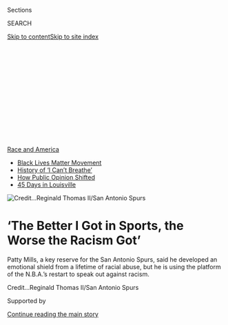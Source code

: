 <div id="app">

<div>

<div>

<div>

<div class="NYTAppHideMasthead css-ikk3s8 e1suatyy0">

<div class="section css-133zg39 e1suatyy2">

<div class="css-eph4ug er09x8g0">

<div class="css-6n7j50">

</div>

<span class="css-1dv1kvn">Sections</span>

<div class="css-10488qs">

<span class="css-1dv1kvn">SEARCH</span>

</div>

[Skip to content](#site-content)[Skip to site
index](#site-index)

</div>

<div class="css-10698na e1huz5gh0">

</div>

</div>

</div>

</div>

<div data-aria-hidden="false">

<div id="site-content" data-role="main">

<div>

<div class="css-1aor85t" style="opacity:0.000000001;z-index:-1;visibility:hidden">

<div class="css-1hqnpie">

<div class="css-epjblv">

<span class="css-17xtcya">[Pro
Basketball](/section/sports/basketball)</span><span class="css-x15j1o">|</span><span class="css-fwqvlz">‘The
Better I Got in Sports, the Worse the Racism
Got’</span>

</div>

<div class="css-k008qs">

<div class="css-1iwv8en">

<span class="css-18z7m18"></span>

<div>

</div>

</div>

<span class="css-1n6z4y">https://nyti.ms/33f1NcE</span>

<div class="css-1705lsu">

<div class="css-4xjgmj">

<div class="css-4skfbu" data-role="toolbar" data-aria-label="Social Media Share buttons, Save button, and Comments Panel with current comment count" data-testid="share-tools">

  - 
  - 
  - 
  - 
    
    <div class="css-6n7j50">
    
    </div>

  - 

</div>

</div>

</div>

</div>

</div>

</div>

<div id="NYT_TOP_BANNER_REGION" class="css-11qgg8s">

<div>

<div id="styln-prism-menu-1590763508878" class="section interactive-content interactive-size-medium css-1du2ztb">

<div class="css-17ih8de interactive-body">

<div id="scroll-container" class="css-1gj85ro">

[<span class="styln-title-wrap"><span class="css-1pje3qr">Race
and</span><span class="css-1pje3qr">
America</span></span>](https://www.nytimes.com/news-event/george-floyd-protests-minneapolis-new-york-los-angeles?action=click&pgtype=Article&state=default&region=TOP_BANNER&context=storylines_menu)

  - [Black Lives Matter
    Movement](https://www.nytimes.com/interactive/2020/07/03/us/george-floyd-protests-crowd-size.html?action=click&pgtype=Article&state=default&region=TOP_BANNER&context=storylines_menu)
  - [History of ‘I Can’t
    Breathe’](https://www.nytimes.com/interactive/2020/06/28/us/i-cant-breathe-police-arrest.html?action=click&pgtype=Article&state=default&region=TOP_BANNER&context=storylines_menu)
  - [How Public Opinion
    Shifted](https://www.nytimes.com/interactive/2020/06/10/upshot/black-lives-matter-attitudes.html?action=click&pgtype=Article&state=default&region=TOP_BANNER&context=storylines_menu)
  - [45 Days in
    Louisville](https://www.nytimes.com/interactive/2020/07/16/us/black-lives-matter-protests-louisville-breonna-taylor.html?action=click&pgtype=Article&state=default&region=TOP_BANNER&context=storylines_menu)

</div>

</div>

</div>

</div>

</div>

<div id="fullBleedHeaderContent">

<div class="css-9fsmc8">

![<span class="css-cnj6d5 e1z0qqy90" itemprop="copyrightHolder"><span class="css-1ly73wi e1tej78p0">Credit...</span><span><span>Reginald
Thomas II/San Antonio
Spurs</span></span></span>](https://static01.nyt.com/images/2020/08/02/sports/00nba-pattymills-1/merlin_174856419_0f49b851-2eee-49b0-a7c0-ea3c416a8179-articleLarge.jpg?quality=75&auto=webp&disable=upscale)

</div>

<div class="css-1pumfk">

<div class="css-ls6wgr ehdk2mb0">

# ‘The Better I Got in Sports, the Worse the Racism Got’

</div>

Patty Mills, a key reserve for the San Antonio Spurs, said he developed
an emotional shield from a lifetime of racial abuse, but he is using the
platform of the N.B.A.’s restart to speak out against
racism.

</div>

<div class="css-nwzfg5 e1gnum310">

<span class="css-1f9pvn2 basketball"></span><span class="css-cnj6d5 e1z0qqy90" itemprop="copyrightHolder"><span class="css-1ly73wi e1tej78p0">Credit...</span><span><span>Reginald
Thomas II/San Antonio Spurs</span></span></span>

</div>

<div id="sponsor-wrapper" class="css-1hyfx7x">

<div id="sponsor-slug" class="css-19vbshk">

Supported by

</div>

[Continue reading the main
story](#after-sponsor)

<div id="sponsor" class="ad sponsor-wrapper" style="text-align:center;height:100%;display:block">

</div>

<div id="after-sponsor">

</div>

</div>

<div class="css-1wx1auc e1gnum311">

<div class="css-18e8msd">

<div class="css-vp77d3 epjyd6m0">

<div class="css-hus3qt ey68jwv0" data-aria-hidden="true">

[![Marc
Stein](https://static01.nyt.com/images/2018/06/14/multimedia/author-marc-stein/author-marc-stein-thumbLarge.png
"Marc Stein")](https://www.nytimes.com/by/marc-stein)

</div>

<div class="css-1baulvz">

By [<span class="css-1baulvz last-byline" itemprop="name">Marc
Stein</span>](https://www.nytimes.com/by/marc-stein)

</div>

</div>

  - 
    
    <div class="css-ld3wwf e16638kd2">
    
    July 31,
    2020
    
    </div>

  - 
    
    <div class="css-4xjgmj">
    
    <div class="css-d8bdto" data-role="toolbar" data-aria-label="Social Media Share buttons, Save button, and Comments Panel with current comment count" data-testid="share-tools">
    
      - 
      - 
      - 
      - 
        
        <div class="css-6n7j50">
        
        </div>
    
      - 
    
    </div>
    
    </div>

</div>

</div>

</div>

<div class="section meteredContent css-1r7ky0e" name="articleBody" itemprop="articleBody">

<div class="css-1fanzo5 StoryBodyCompanionColumn">

<div class="css-53u6y8">

LAKE BUENA VISTA, Fla. — There were a few must-pack accessories for
Patty Mills of the San Antonio Spurs for his stay at Walt Disney World.
Mills brought a stack of books on Black history in the United States and
his native Australia. He made sure to carefully transport his favorite
flat-brimmed hat, which bears two flags representing Australia’s
Indigenous populations.

Mills also arrived for the restart of the N.B.A. season with what he
referred to as “my shield” — his internal defense mechanism to ward off
hurtful words and actions. The shield, he said, is a byproduct of a
lifetime of racial abuse that began on his first day of kindergarten,
soon after Mills’s parents had moved to the Australian capital of
Canberra to take jobs with the federal government.

“I’m the only Black kid in the room,” Mills said of that first day. “It
didn’t take long before the biggest kid in the room walked up to me and
threw a straight uppercut to the guts, completely knocking the wind out
of me and leaving me in all sorts of tears.”

“I saw this boy coming from the left, and he came from a fair distance,”
said his mother, Yvonne Mills, who was against a wall nearby, observing
alongside other parents. “I can still feel the punch in my stomach,
too.”

</div>

</div>

<div class="css-1fanzo5 StoryBodyCompanionColumn">

<div class="css-53u6y8">

More than 25 years later, with a slew of similar stories to tell from
throughout his life, Mills trusts his shield as much as his jump shot.
That is no small thing given Mills’s ability to produce instant offense
off the bench, which has enabled him, as a 6-foot, 180-pound guard, to
last for nine seasons as a trusty change-of-pace option for the Spurs
and become one of the most feared scorers in international basketball.

</div>

</div>

<div class="css-79elbk" data-testid="photoviewer-wrapper">

<div class="css-z3e15g" data-testid="photoviewer-wrapper-hidden">

</div>

<div class="css-1a48zt4 ehw59r15" data-testid="photoviewer-children">

![<span class="css-16f3y1r e13ogyst0" data-aria-hidden="true">“Given the
unfortunate events that have happened in this country, we have the ears
of people,” Mills
said.</span><span class="css-cnj6d5 e1z0qqy90" itemprop="copyrightHolder"><span class="css-1ly73wi e1tej78p0">Credit...</span><span>Matthew
Adekponya</span></span>](https://static01.nyt.com/images/2020/07/30/sports/00nba-pattymills-7-a/merlin_175123713_3f8087fd-a0fb-4b97-b496-ef394ec4513d-articleLarge.jpg?quality=75&auto=webp&disable=upscale)

</div>

</div>

<div class="css-1fanzo5 StoryBodyCompanionColumn">

<div class="css-53u6y8">

“A lot of things that are said just bounce off me because of the shield
I’ve created,” Mills said. “I just need to work out the appropriate
times to lower it, or when to take it off completely.”

This moment is one of those times. Mills, 31, has joined the global push
to focus on social matters as much as his basketball job in Florida will
allow — even if that means revealing painful tales from the past. He has
been finding his voice as an activist in recent years and pledged to
join the many N.B.A. players who are determined to use the platform of
the league’s rebooted season to fight against racism and police
brutality.

“It’s the same battle on two continents,” Mills said, referring to his
home nation several time zones away.

</div>

</div>

<div class="css-1fanzo5 StoryBodyCompanionColumn">

<div class="css-53u6y8">

The Spurs may play as few as eight games at Disney World because they
are a long shot to make the playoffs, which they have not missed since
1997. Yet Mills has ensured that his time here will resonate no matter
how short. He is donating his remaining salary of about $1 million to
Black Lives Matter Australia, Black Deaths in Custody and a new campaign
— We Got You — he helped launch to show support for athletes as they
fight racism in Australian sport.

After participating in the first game of the N.B.A. restart on Thursday
night, Utah’s Donovan Mitchell mentioned Mills and Jrue Holiday of the
New Orleans Pelicans as emerging leaders of the N.B.A.’s social justice
movement. He lauded both for agreeing to donate the remainder of their
salaries to Black causes and said players who are speaking out are “not
really asking for permission.”

“Given the unfortunate events that have happened in this country, we
have the ears of people,” Mills said, referring to the deaths of George
Floyd and Breonna Taylor, who were killed by the police. “For the first
time in my career, I’ve had teammates, old teammates, coaches, old
coaches, even old friends — the almost universal question they ask is:
‘What can I do to help?’ Just by so many people saying that, I feel
like there is a tide change.”

He formed We Got You with both Black and white athletes in part because
campaigning against racism, Mills said, is much tougher for Black
athletes in Australia. Adam Goodes, a former Australian Rules football
star, was an anti-racism advocate who in 2015 began to be relentlessly
booed by opposing fans. The backlash ultimately prompted Goodes, at 35,
to retire suddenly, one year after he had won the country’s Australian
of the Year award for national good
citizenship.

</div>

</div>

<div class="css-79elbk" data-testid="photoviewer-wrapper">

<div class="css-z3e15g" data-testid="photoviewer-wrapper-hidden">

</div>

<div class="css-1a48zt4 ehw59r15" data-testid="photoviewer-children">

<div class="css-1xdhyk6 erfvjey0">

<span class="css-1ly73wi e1tej78p0">Image</span>

<div class="css-zjzyr8">

<div data-testid="lazyimage-container" style="height:257.77777777777777px">

</div>

</div>

</div>

<span class="css-16f3y1r e13ogyst0" data-aria-hidden="true">Mills said
he wants to give aspiring Indigenous basketball players in Australia
someone to
emulate.</span><span class="css-cnj6d5 e1z0qqy90" itemprop="copyrightHolder"><span class="css-1ly73wi e1tej78p0">Credit...</span><span>Matthew
Adekponya</span></span>

</div>

</div>

<div class="css-1fanzo5 StoryBodyCompanionColumn">

<div class="css-53u6y8">

Of course, as Mills has also learned, speaking out invariably leads to
the sort of storytelling that requires “putting yourself in a vulnerable
position because you have to relive traumatic experiences.” Shield down.

Mills’s mother is Aboriginal, and his father is from the Torres Strait
Islands. The two flags on the hat Patty Mills brought with him to
Florida represent his two identities.

</div>

</div>

<div class="css-1fanzo5 StoryBodyCompanionColumn">

<div class="css-53u6y8">

In a one-hour conversation after a recent practice, Mills shared some of
the names he was called during his childhood, including “darkie,”
“blackie,” “petrol sniffer,” “monkey,” “chimp,” “abo” (a derogatory
term short for Aboriginal) and other disparaging terms that he was
called “regularly at school or on the sporting fields.”

“The better I got in sports,” Mills said, “the worse the racism got.”

The Mills family moved to Canberra because his parents got jobs working
in Aboriginal affairs for the government. “It was a bit like going to
Washington,” said Benny Mills, Patty’s father.

Yet leaving their home on Thursday Island in Torres Strait — where,
Patty said, everyone “looked like me and spoke like me” — landed him in
that kindergarten classroom where he was first punched.

“It was the very beginning of how I was going to be treated for the rest
of my time at school, not only by students but, more appallingly, by
teachers and principals,” Mills said.

Within a few years, when Mills was 9, his parents began explaining the
traumatic past of his mother, Yvonne Mills. One of five siblings born to
a white man and an Aboriginal woman, Yvonne and the other four children
were taken from their mother, Gladys Haynes, in 1949 after their parents
had separated. Yvonne, the youngest, was 2 years old. The children were
moved to group homes as wards of the state and sent to separate foster
families in a government-sponsored social engineering program designed,
in effect, to assimilate Aboriginal children into white society.

Throughout their childhoods, Yvonne and her siblings were told that
their mother did not want them. The falsehoods were exposed by a
government inquiry in the mid-1990s, which confirmed decades of human
rights violations that made Yvonne part of what became known as
Australia’s “Stolen Generations” — although she said she did not receive
a written acknowledgment of such status from the South Australian
government until 2018. Yvonne had virtually no contact with her mother
between the ages of 2 and 17; Haynes died in
1979.

</div>

</div>

<div class="css-79elbk" data-testid="photoviewer-wrapper">

<div class="css-z3e15g" data-testid="photoviewer-wrapper-hidden">

</div>

<div class="css-1a48zt4 ehw59r15" data-testid="photoviewer-children">

<div class="css-1xdhyk6 erfvjey0">

<span class="css-1ly73wi e1tej78p0">Image</span>

<div class="css-zjzyr8">

<div data-testid="lazyimage-container" style="height:290.64444444444445px">

</div>

</div>

</div>

<span class="css-16f3y1r e13ogyst0" data-aria-hidden="true">In his
youth, Mills’s instinct was to “let my game do the talking.” In
adulthood, he is trying, like his parents did, to more forcefully
influence
change.</span><span class="css-cnj6d5 e1z0qqy90" itemprop="copyrightHolder"><span class="css-1ly73wi e1tej78p0">Credit...</span><span>Thomas
Peter/Reuters</span></span>

</div>

</div>

<div class="css-1fanzo5 StoryBodyCompanionColumn">

<div class="css-53u6y8">

Patty Mills said he can still picture the car ride during which this was
first discussed. Patty was sitting behind his mother in the left-side
passenger seat of his parents’ white Toyota Corolla and got out of the
car when they arrived at their home, before Yvonne could even open the
door.

</div>

</div>

<div class="css-1fanzo5 StoryBodyCompanionColumn">

<div class="css-53u6y8">

“I remember looking down at my arms and the back of my calves as she’s
getting out of the car,” Mills said. “I look up to her and I say, ‘So
does this mean they will come and take me away, too?’

“I remember her answer very vividly,” he said, recalling his mother’s
words: “ ‘Your dad is going to stand on that big rock in the driveway
with a big stick. And no one is going to come anywhere near you.’ ”

Learning about his mother’s torment, Mills said, was “a turning point.”
His athletic talent was already blossoming in the basketball and social
club his parents founded in Canberra for Indigenous Australians called
Shadows, but Mills said that was when he began to realize “why I”m being
treated differently at school.”

In his youth, Mills’s instinct was to “let my game do the talking.” In
adulthood, he is trying, like his parents did, to more forcefully
influence change. Just staying visible, Mills said, is a big part of it
— to give aspiring Indigenous basketball players in Australia someone
to emulate. Mills was only the third Black Australian to represent the
country in basketball at the Olympics, joining Michael Ah Matt (1964)
and Mills’s uncle Danny Morseu (1980 and 1984).

“My Uncle Danny played 30 years before I did,” Mills said. “I don’t want
another 30 years to go by before another Indigenous Australian plays for
Australia.”

He has thrust himself into anti-racism causes across sports in Australia
with the support of Spurs Coach Gregg Popovich, whose bond with Mills
was cemented on the eve of the 2014 N.B.A. finals. Popovich stunned
Mills when he began a crucial practice by [introducing the story of
Eddie
Mabo](https://www.si.com/nba/2015/03/24/patty-mills-australia-san-antonio-spurs-bala-gregg-popovich)
to the team. Mabo, who was Mills’s great-uncle, is revered by Indigenous
Australians to such a degree that his landmark campaign for their land
ownership rights has long prompted calls for a national holiday in his
name.

</div>

</div>

<div class="css-79elbk" data-testid="photoviewer-wrapper">

<div class="css-z3e15g" data-testid="photoviewer-wrapper-hidden">

</div>

<div class="css-1a48zt4 ehw59r15" data-testid="photoviewer-children">

<div class="css-1xdhyk6 erfvjey0">

<span class="css-1ly73wi e1tej78p0">Image</span>

<div class="css-zjzyr8">

<div data-testid="lazyimage-container" style="height:257.77777777777777px">

</div>

</div>

</div>

<span class="css-16f3y1r e13ogyst0" data-aria-hidden="true">San Antonio
Spurs Coach Gregg Popovich described Mills as “a great citizen of the
world.”</span><span class="css-cnj6d5 e1z0qqy90" itemprop="copyrightHolder"><span class="css-1ly73wi e1tej78p0">Credit...</span><span>David
Zalubowski/Associated Press</span></span>

</div>

</div>

<div class="css-1fanzo5 StoryBodyCompanionColumn">

<div class="css-53u6y8">

“It’s been very satisfying to watch Patty grow into someone who is much
more interested in our world than basketball,” Popovich said. “He has
grown into a great citizen of the world. And Patty’s story is pretty
important and very timely, because normally all we think about is the
race problem here. It’s in many places.”

Mills said he feels fortunate to play for a franchise and a coach — and
in a league — that encourages him to “speak out on these things.” The
Spurs, he said, urge him “to continue to show who I am as a Black
Australian.”

</div>

</div>

</div>

<div>

</div>

<div>

</div>

<div>

</div>

<div>

<div id="bottom-wrapper" class="css-1ede5it">

<div id="bottom-slug" class="css-l9onyx">

Advertisement

</div>

[Continue reading the main
story](#after-bottom)

<div id="bottom" class="ad bottom-wrapper" style="text-align:center;height:100%;display:block;min-height:90px">

</div>

<div id="after-bottom">

</div>

</div>

</div>

</div>

</div>

## Site Index

<div>

</div>

## Site Information Navigation

  - [© <span>2020</span> <span>The New York Times
    Company</span>](https://help.nytimes.com/hc/en-us/articles/115014792127-Copyright-notice)

<!-- end list -->

  - [NYTCo](https://www.nytco.com/)
  - [Contact
    Us](https://help.nytimes.com/hc/en-us/articles/115015385887-Contact-Us)
  - [Work with us](https://www.nytco.com/careers/)
  - [Advertise](https://nytmediakit.com/)
  - [T Brand Studio](http://www.tbrandstudio.com/)
  - [Your Ad
    Choices](https://www.nytimes.com/privacy/cookie-policy#how-do-i-manage-trackers)
  - [Privacy](https://www.nytimes.com/privacy)
  - [Terms of
    Service](https://help.nytimes.com/hc/en-us/articles/115014893428-Terms-of-service)
  - [Terms of
    Sale](https://help.nytimes.com/hc/en-us/articles/115014893968-Terms-of-sale)
  - [Site
    Map](https://spiderbites.nytimes.com)
  - [Help](https://help.nytimes.com/hc/en-us)
  - [Subscriptions](https://www.nytimes.com/subscription?campaignId=37WXW)

</div>

</div>

</div>

</div>
